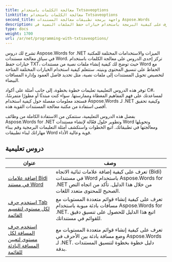 ```yaml
---
title: معالجة الكلمات باستخدام Txtsaveoptions
linktitle: معالجة الكلمات باستخدام Txtsaveoptions
second_title: واجهة برمجة تطبيقات معالجة المستندات Aspose.Words
description: تعرف على كيفية البرمجة باستخدام خيارات حفظ الملفات النصية في Aspose.Words for .NET. تعرف على كيفية تحديد الترميز وتنسيق النص وإدارة فواصل الأسطر والمزيد من خلال دروس تعليمية خطوة بخطوة وعينة من التعليمات البرمجية بلغة C#.
type: docs
weight: 1700
url: /ar/net/programming-with-txtsaveoptions/
---
```

تشرح لك دروس Aspose.Words for .NET الميزات والاستخدامات المختلفة للمكتبة في سياق معالجة مستندات Word. تركز إحدى الدروس على معالجة الكلمات باستخدام خيارات حفظ TXT، حيث توضح لك كيفية إنشاء ملفات نصية من مستندات Word مع الحفاظ على تنسيق المحتوى وبنيته. ستتعلم كيفية استخدام الخيارات المختلفة المتاحة لتخصيص تحويل المستندات إلى ملفات نصية، مثل تحديد فاصل العمود وإدارة المسافات البيضاء.

توفر هذه الدروس التعليمية تعليمات خطوة بخطوة، إلى جانب أمثلة على أكواد C#، لمساعدتك على فهم المفاهيم المغطاة وممارستها. سواء كنت مبتدئًا أو مطورًا متمرسًا، فستجد معلومات مفصلة حول كيفية استخدام Aspose.Words لـ .NET وكيفية تحقيق أقصى استفادة من مكتبة معالجة المستندات القوية هذه.

بفضل هذه الدروس التعليمية، ستتمكن من الاستفادة الكاملة من وظائف Aspose.Words for .NET وتطوير حلول فعّالة لإنشاء مستندات Word وتحويلها ومعالجتها في تطبيقاتك. اتبع الخطوات واستكشف أمثلة التعليمات البرمجية وقم ببناء مهاراتك لبناء تطبيقات Word قوية وعالية الأداء.

 ## دروس تعليمية
| عنوان | وصف |
| --- | --- |
| [إضافة علامات Bidi في مستند Word](./add-bidi-marks/) | تعرف على كيفية إضافة علامات ثنائية الاتجاه (Bidi) في مستندات Word باستخدام Aspose.Words for .NET من خلال هذا الدليل. تأكد من اتجاه النص الصحيح للمحتوى متعدد اللغات. |
| [استخدم حرف Tab لكل مستوى لتقسيم القائمة](./use-tab-character-per-level-for-list-indentation/) | تعرف على كيفية إنشاء قوائم متعددة المستويات مع مسافات بادئة مبوبة باستخدام Aspose.Words for .NET. اتبع هذا الدليل للحصول على تنسيق دقيق للقوائم في مستنداتك. |
| [استخدم حرف المسافة لكل مستوى لتعيين المسافة البادئة للقائمة](./use-space-character-per-level-for-list-indentation/) | تعرف على كيفية إنشاء قوائم متعددة المستويات مع وضع مسافة بادئة بين الأحرف في Aspose.Words لـ .NET. دليل خطوة بخطوة لتنسيق المستندات بدقة. |